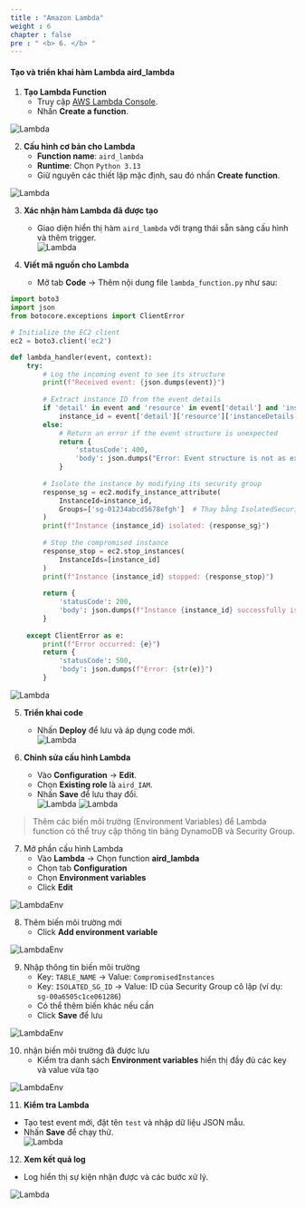 ```yaml
---
title : "Amazon Lambda"
weight : 6 
chapter : false
pre : " <b> 6. </b> "
---
```



#### Tạo và triển khai hàm Lambda **aird_lambda**

1. **Tạo Lambda Function**  
   - Truy cập [AWS Lambda Console](https://console.aws.amazon.com/lambda/).  
   - Nhấn **Create a function**.  

![Lambda](/images/6.Lambda/1.png)



2. **Cấu hình cơ bản cho Lambda**  
   - **Function name**: `aird_lambda`  
   - **Runtime**: Chọn `Python 3.13`  
   - Giữ nguyên các thiết lập mặc định, sau đó nhấn **Create function**.  

![Lambda](/images/6.Lambda/2.png)



3. **Xác nhận hàm Lambda đã được tạo**  
    - Giao diện hiển thị hàm `aird_lambda` với trạng thái sẵn sàng cấu hình và thêm trigger.  
![Lambda](/images/6.Lambda/3.png)

4. **Viết mã nguồn cho Lambda**  
    - Mở tab **Code** → Thêm nội dung file `lambda_function.py` như sau:  

```python
import boto3
import json
from botocore.exceptions import ClientError

# Initialize the EC2 client
ec2 = boto3.client('ec2')

def lambda_handler(event, context):
    try:
        # Log the incoming event to see its structure
        print(f"Received event: {json.dumps(event)}")
        
        # Extract instance ID from the event details
        if 'detail' in event and 'resource' in event['detail'] and 'instanceDetails' in event['detail']['resource']:
            instance_id = event['detail']['resource']['instanceDetails']['instanceId']
        else:
            # Return an error if the event structure is unexpected
            return {
                'statusCode': 400,
                'body': json.dumps("Error: Event structure is not as expected.")
            }
        
        # Isolate the instance by modifying its security group
        response_sg = ec2.modify_instance_attribute(
            InstanceId=instance_id,
            Groups=['sg-01234abcd5678efgh']  # Thay bằng IsolatedSecurityGroup ID
        )
        print(f"Instance {instance_id} isolated: {response_sg}")
        
        # Stop the compromised instance
        response_stop = ec2.stop_instances(
            InstanceIds=[instance_id]
        )
        print(f"Instance {instance_id} stopped: {response_stop}")
        
        return {
            'statusCode': 200,
            'body': json.dumps(f"Instance {instance_id} successfully isolated and stopped.")
        }
    
    except ClientError as e:
        print(f"Error occurred: {e}")
        return {
            'statusCode': 500,
            'body': json.dumps(f"Error: {str(e)}")
        }
```
![Lambda](/images/6.Lambda/4.png)  



5. **Triển khai code**  
   - Nhấn **Deploy** để lưu và áp dụng code mới.  
![Lambda](/images/6.Lambda/5.png)


6. **Chỉnh sửa cấu hình Lambda**  
   - Vào **Configuration** → **Edit**.  
   - Chọn **Existing role** là `aird_IAM`.    
   - Nhấn **Save** để lưu thay đổi.  
![Lambda](/images/6.Lambda/6.png)
![Lambda](/images/6.Lambda/7.png)




> Thêm các biến môi trường (Environment Variables) để Lambda function có thể truy cập thông tin bảng DynamoDB và Security Group.

7. Mở phần cấu hình Lambda
    - Vào **Lambda** → Chọn function **aird_lambda**  
    - Chọn tab **Configuration**  
    - Chọn **Environment variables**  
    - Click **Edit**

![LambdaEnv](/images/6.Lambda/10.png)



8. Thêm biến môi trường mới
    - Click **Add environment variable**

![LambdaEnv](/images/6.Lambda/11.png)


9. Nhập thông tin biến môi trường
    - Key: `TABLE_NAME` → Value: `CompromisedInstances`  
    - Key: `ISOLATED_SG_ID` → Value: ID của Security Group cô lập (ví dụ: `sg-00a6505c1ce061286`)  
    - Có thể thêm biến khác nếu cần  
    - Click **Save** để lưu

![LambdaEnv](/images/6.Lambda/12.png)


10. nhận biến môi trường đã được lưu
    - Kiểm tra danh sách **Environment variables** hiển thị đầy đủ các key và value vừa tạo

![LambdaEnv](/images/6.Lambda/13.png)


11. **Kiểm tra Lambda**  
   - Tạo test event mới, đặt tên `test` và nhập dữ liệu JSON mẫu.  
   - Nhấn **Save** để chạy thử.  
![Lambda](/images/6.Lambda/8.png)

12. **Xem kết quả log**  
   - Log hiển thị sự kiện nhận được và các bước xử lý.  

![Lambda](/images/6.Lambda/9.png)


